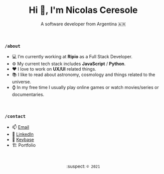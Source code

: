 <h1 align="center">Hi 👋, I'm Nicolas Ceresole</h1>
<p align="center">A software developer from Argentina 🇦🇷</p>

&nbsp;

### `/about`

- :computer: I’m currently working at **Ripio** as a Full Stack Developer.
- :gear: My current tech stack includes **JavaScript** / **Python**.
- :heart: I love to work on **UX/UI** related things.
- :books: I like to read about astronomy, cosmology and things related to the universe.
- :watch: In my free time I usually play online games or watch movies/series or documentaries.

&nbsp;

### `/contact`

- :mailbox: [Email](mailto:nceresole.dev@gmail.com)
- :necktie: [LinkedIn](https://www.linkedin.com/in/nceresole/)
- :key: [Keybase](https://keybase.io/nceresole)
- :building_construction: Portfolio

&nbsp;

<p align="center">:suspect: <code>© 2021</code></p>
